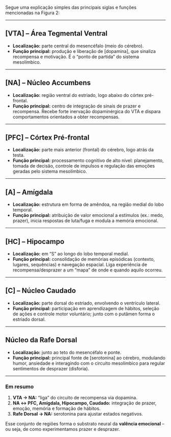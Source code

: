 Segue uma explicação simples das principais siglas e funções mencionadas na Figura 2:

---

## \[VTA] – Área Tegmental Ventral

* **Localização:** parte central do mesencéfalo (meio do cérebro).
* **Função principal:** produção e liberação de \[dopamina], que sinaliza recompensa e motivação. É o “ponto de partida” do sistema mesolímbico.

---

## \[NA] – Núcleo Accumbens

* **Localização:** região ventral do estriado, logo abaixo do córtex pré-frontal.
* **Função principal:** centro de integração de sinais de prazer e recompensa. Recebe forte inervação dopaminérgica do VTA e dispara comportamentos orientados a obter recompensas.

---

## \[PFC] – Córtex Pré-frontal

* **Localização:** parte mais anterior (frontal) do cérebro, logo atrás da testa.
* **Função principal:** processamento cognitivo de alto nível: planejamento, tomada de decisão, controle de impulsos e regulação das emoções geradas pelo sistema mesolímbico.

---

## \[A] – Amígdala

* **Localização:** estrutura em forma de amêndoa, na região medial do lobo temporal.
* **Função principal:** atribuição de valor emocional a estímulos (ex.: medo, prazer), inicia respostas de luta/fuga e modula a memória emocional.

---

## \[HC] – Hipocampo

* **Localização:** em “S” ao longo do lobo temporal medial.
* **Função principal:** consolidação de memórias episódicas (contexto, lugares, sequências) e navegação espacial. Liga experiência de recompensa/desprazer a um “mapa” de onde e quando aquilo ocorreu.

---

## \[C] – Núcleo Caudado

* **Localização:** parte dorsal do estriado, envolvendo o ventrículo lateral.
* **Função principal:** participação em aprendizagem de hábitos, seleção de ações e controle motor voluntário; junto com o putâmen forma o estriado dorsal.

---

## Núcleo da Rafe Dorsal

* **Localização:** junto ao teto do mesencéfalo e ponte.
* **Função principal:** principal fonte de \[serotonina] ao cérebro, modulando humor, ansiedade e interagindo com o circuito mesolímbico para regular sentimentos de desprazer (disforia).

---

### Em resumo

1. **VTA → NA:** “liga” do circuito de recompensa via dopamina.
2. **NA ↔ PFC, Amígdala, Hipocampo, Caudado:** integração de prazer, emoção, memória e formação de hábitos.
3. **Rafe Dorsal → NA:** serotonina para ajustar estados negativos.

Esse conjunto de regiões forma o substrato neural da **valência emocional** – ou seja, de como experimentamos prazer e desprazer.
